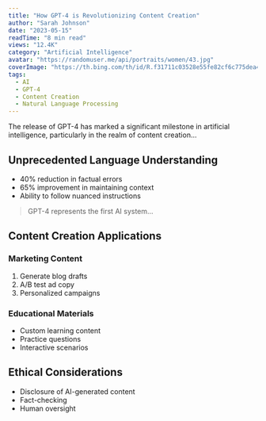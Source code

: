 ```yaml
---
title: "How GPT-4 is Revolutionizing Content Creation"
author: "Sarah Johnson"
date: "2023-05-15"
readTime: "8 min read"
views: "12.4K"
category: "Artificial Intelligence"
avatar: "https://randomuser.me/api/portraits/women/43.jpg"
coverImage: "https://th.bing.com/th/id/R.f31711c03528e55fe82cf6c775dea462?rik=6aehfZf0u9gQXg&pid=ImgRaw&r=0"
tags:
  - AI
  - GPT-4
  - Content Creation
  - Natural Language Processing
---
```


The release of GPT-4 has marked a significant milestone in artificial intelligence, particularly in the realm of content creation...

## Unprecedented Language Understanding

- 40% reduction in factual errors
- 65% improvement in maintaining context
- Ability to follow nuanced instructions

> GPT-4 represents the first AI system...

## Content Creation Applications

### Marketing Content

1. Generate blog drafts
2. A/B test ad copy
3. Personalized campaigns

### Educational Materials

- Custom learning content
- Practice questions
- Interactive scenarios

## Ethical Considerations

- Disclosure of AI-generated content
- Fact-checking
- Human oversight
